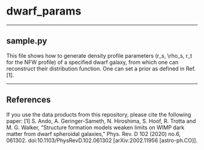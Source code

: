 # dwarf_params

---------
sample.py
---------

This file shows how to generate density profile parameters (r_s, \rho_s, r_t for the NFW profile) of a specified dwarf galaxy, from which one can reconstruct their distribution function. One can set a prior as defined in Ref. [1].


----------
References
----------

If you use the data products from this repository, please cite the following paper:
[1] S. Ando, A. Geringer-Sameth, N. Hiroshima, S. Hoof, R. Trotta and M. G. Walker, "Structure formation models weaken limits on WIMP dark matter from dwarf spheroidal galaxies," Phys. Rev. D 102 (2020) no.6, 061302. doi:10.1103/PhysRevD.102.061302 [arXiv:2002.11956 [astro-ph.CO]].
